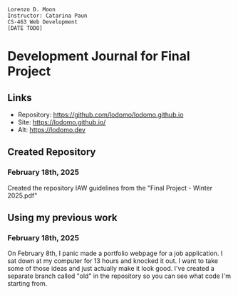 ```
Lorenzo D. Moon
Instructor: Catarina Paun
CS-463 Web Development
[DATE TODO]
```

# Development Journal for Final Project

## Links
- Repository: https://github.com/lodomo/lodomo.github.io
- Site: https://lodomo.github.io/
- Alt: https://lodomo.dev

## Created Repository
### February 18th, 2025

Created the repository IAW guidelines from the "Final Project - Winter 2025.pdf"

## Using my previous work
### February 18th, 2025

On February 8th, I panic made a portfolio webpage for a job application. 
I sat down at my computer for 13 hours and knocked it out. I want to take some 
of those ideas and just actually make it look good. I've created a separate 
branch called "old" in the repository so you can see what code I'm starting from.
